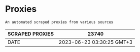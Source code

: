 # Proxies
    An automated scraped proxies from various sources

| SCRAPED PROXIES | 23740            |
|-----------------|---------------------------|
| DATE            | 2023-06-23 03:30:25 GMT+3          |